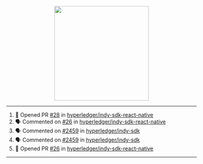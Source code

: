 <p align="center">
<img src="https://user-images.githubusercontent.com/61358536/126118557-75ac74a7-4655-4289-9a8d-e536322b7423.png" height="250" width="250"/>
</p>

---

<!--START_SECTION:activity-->
1. 💪 Opened PR [#28](https://github.com/hyperledger/indy-sdk-react-native/pull/28) in [hyperledger/indy-sdk-react-native](https://github.com/hyperledger/indy-sdk-react-native)
2. 🗣 Commented on [#26](https://github.com/hyperledger/indy-sdk-react-native/issues/26) in [hyperledger/indy-sdk-react-native](https://github.com/hyperledger/indy-sdk-react-native)
3. 🗣 Commented on [#2459](https://github.com/hyperledger/indy-sdk/issues/2459) in [hyperledger/indy-sdk](https://github.com/hyperledger/indy-sdk)
4. 🗣 Commented on [#2459](https://github.com/hyperledger/indy-sdk/issues/2459) in [hyperledger/indy-sdk](https://github.com/hyperledger/indy-sdk)
5. 💪 Opened PR [#26](https://github.com/hyperledger/indy-sdk-react-native/pull/26) in [hyperledger/indy-sdk-react-native](https://github.com/hyperledger/indy-sdk-react-native)
<!--END_SECTION:activity-->

---
